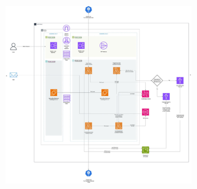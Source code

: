 ![Application architecture](https://github.com/KunjPathak12/LiveStreaming_Cloud_ETL_AWS_Stocks_API/blob/main/finstockArch.jpg?raw=true)
